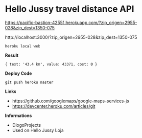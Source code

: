 # Hello Jussy travel distance API

https://pacific-bastion-42551.herokuapp.com/?zip_origen=2955-028&zip_dest=1350-075


http://localhost:3000/?zip_origen=2955-028&zip_dest=1350-075

```
heroku local web
```

**Result**

```
{ text: '43.4 km', value: 43371, cost: 0 }
```

**Deploy Code**

```
git push heroku master
```

**Links**

- https://github.com/googlemaps/google-maps-services-js 
- https://devcenter.heroku.com/articles/git  


**Informations**

- DiogoProjects
- Used on Hello Jussy Loja
